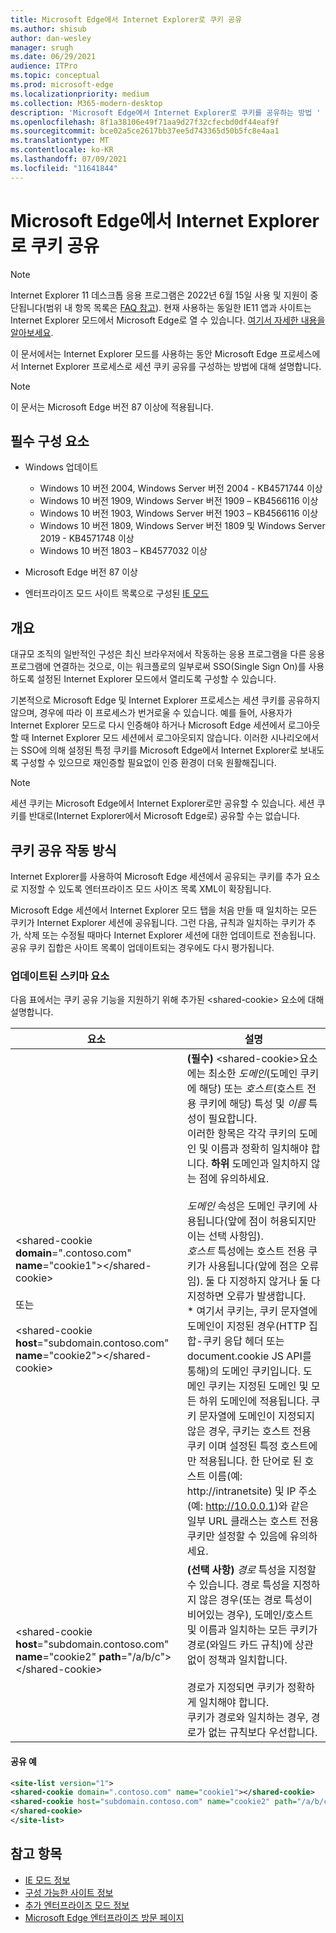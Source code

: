 ```yaml
---
title: Microsoft Edge에서 Internet Explorer로 쿠키 공유
ms.author: shisub
author: dan-wesley
manager: srugh
ms.date: 06/29/2021
audience: ITPro
ms.topic: conceptual
ms.prod: microsoft-edge
ms.localizationpriority: medium
ms.collection: M365-modern-desktop
description: 'Microsoft Edge에서 Internet Explorer로 쿠키를 공유하는 방법 '
ms.openlocfilehash: 8f1a38106e49f71aa9d27f32cfecbd0df44eaf9f
ms.sourcegitcommit: bce02a5ce2617bb37ee5d743365d50b5fc8e4aa1
ms.translationtype: MT
ms.contentlocale: ko-KR
ms.lasthandoff: 07/09/2021
ms.locfileid: "11641844"
---
```

# <a name="cookie-sharing-from-microsoft-edge-to-internet-explorer"></a>Microsoft Edge에서 Internet Explorer로 쿠키 공유

>[!Note]
> Internet Explorer 11 데스크톱 응용 프로그램은 2022년 6월 15일 사용 및 지원이 중단됩니다(범위 내 항목 목록은 [FAQ 참고](https://techcommunity.microsoft.com/t5/windows-it-pro-blog/internet-explorer-11-desktop-app-retirement-faq/ba-p/2366549)). 현재 사용하는 동일한 IE11 앱과 사이트는 Internet Explorer 모드에서 Microsoft Edge로 열 수 있습니다. [여기서 자세한 내용을 알아보세요](https://blogs.windows.com/windowsexperience/2021/05/19/the-future-of-internet-explorer-on-windows-10-is-in-microsoft-edge/).

이 문서에서는 Internet Explorer 모드를 사용하는 동안 Microsoft Edge 프로세스에서 Internet Explorer 프로세스로 세션 쿠키 공유를 구성하는 방법에 대해 설명합니다.

> [!NOTE]
> 이 문서는 Microsoft Edge 버전 87 이상에 적용됩니다.

## <a name="prerequisites"></a>필수 구성 요소

- Windows 업데이트

  - Windows 10 버전 2004, Windows Server 버전 2004 - KB4571744 이상
  - Windows 10 버전 1909, Windows Server 버전 1909 – KB4566116 이상
  - Windows 10 버전 1903, Windows Server 버전 1903 – KB4566116 이상
  - Windows 10 버전 1809, Windows Server 버전 1809 및 Windows Server 2019 - KB4571748 이상
  - Windows 10 버전 1803 – KB4577032 이상

- Microsoft Edge 버전 87 이상
- 엔터프라이즈 모드 사이트 목록으로 구성된 [IE 모드](./edge-ie-mode.md) 

## <a name="overview"></a>개요

대규모 조직의 일반적인 구성은 최신 브라우저에서 작동하는 응용 프로그램을 다른 응용 프로그램에 연결하는 것으로, 이는 워크플로의 일부로써 SSO(Single Sign On)를 사용하도록 설정된 Internet Explorer 모드에서 열리도록 구성할 수 있습니다.

기본적으로 Microsoft Edge 및 Internet Explorer 프로세스는 세션 쿠키를 공유하지 않으며, 경우에 따라 이 프로세스가 번거로울 수 있습니다. 예를 들어, 사용자가 Internet Explorer 모드로 다시 인증해야 하거나 Microsoft Edge 세션에서 로그아웃할 때 Internet Explorer 모드 세션에서 로그아웃되지 않습니다. 이러한 시나리오에서는 SSO에 의해 설정된 특정 쿠키를 Microsoft Edge에서 Internet Explorer로 보내도록 구성할 수 있으므로 재인증할 필요없이 인증 환경이 더욱 원활해집니다.

> [!NOTE]
> 세션 쿠키는 Microsoft Edge에서 Internet Explorer로만 공유할 수 있습니다. 세션 쿠키를 반대로(Internet Explorer에서 Microsoft Edge로) 공유할 수는 없습니다.

## <a name="how-cookie-sharing-works"></a>쿠키 공유 작동 방식

Internet Explorer를 사용하여 Microsoft Edge 세션에서 공유되는 쿠키를 추가 요소로 지정할 수 있도록 엔터프라이즈 모드 사이즈 목록 XML이 확장됩니다.  

Microsoft Edge 세션에서 Internet Explorer 모드 탭을 처음 만들 때 일치하는 모든 쿠키가 Internet Explorer 세션에 공유됩니다. 그런 다음, 규칙과 일치하는 쿠키가 추가, 삭제 또는 수정될 때마다 Internet Explorer 세션에 대한 업데이트로 전송됩니다. 공유 쿠키 집합은 사이트 목록이 업데이트되는 경우에도 다시 평가됩니다.

### <a name="updated-schema-elements"></a>업데이트된 스키마 요소

다음 표에서는 쿠키 공유 기능을 지원하기 위해 추가된 \<shared-cookie\> 요소에 대해 설명합니다.

| 요소| 설명 |
|-|-|
| \<shared-cookie **domain**=".contoso.com" **name**="cookie1"\>\</shared-cookie\><br><br>또는<br><br>\<shared-cookie **host**="subdomain.contoso.com" **name**="cookie2"\>\</shared-cookie\>   |**(필수)** \<shared-cookie\>요소에는 최소한 *도메인*(도메인 쿠키에 해당) 또는 *호스트*(호스트 전용 쿠키에 해당) 특성 및 *이름* 특성이 필요합니다.<br>이러한 항목은 각각 쿠키의 도메인 및 이름과 정확히 일치해야 합니다. **하위** 도메인과 일치하지 않는 점에 유의하세요.<br><br>*도메인* 속성은 도메인 쿠키에 사용됩니다(앞에 점이 허용되지만 이는 선택 사항임).<br>*호스트* 특성에는 호스트 전용 쿠키가 사용됩니다(앞에 점은 오류임). 둘 다 지정하지 않거나 둘 다 지정하면 오류가 발생합니다.<br>* 여기서 쿠키는, 쿠키 문자열에 도메인이 지정된 경우(HTTP 집합-쿠키 응답 헤더 또는 document.cookie JS API를 통해)의 도메인 쿠키입니다. 도메인 쿠키는 지정된 도메인 및 모든 하위 도메인에 적용됩니다. 쿠키 문자열에 도메인이 지정되지 않은 경우, 쿠키는 호스트 전용 쿠키 이며 설정된 특정 호스트에만 적용됩니다. 한 단어로 된 호스트 이름(예: http://intranetsite) 및 IP 주소(예: http://10.0.0.1)와 같은 일부 URL 클래스는 호스트 전용 쿠키만 설정할 수 있음에 유의하세요.    |
| \<shared-cookie **host**="subdomain.contoso.com" **name**="cookie2" **path**="/a/b/c"\>\</shared-cookie\>  | **(선택 사항)** *경로* 특성을 지정할 수 있습니다. 경로 특성을 지정하지 않은 경우(또는 경로 특성이 비어있는 경우), 도메인/호스트 및 이름과 일치하는 모든 쿠키가 경로(와일드 카드 규칙)에 상관없이 정책과 일치합니다.<br><br>경로가 지정되면 쿠키가 정확하게 일치해야 합니다.<br>쿠키가 경로와 일치하는 경우, 경로가 없는 규칙보다 우선합니다. |

#### <a name="sharing-example"></a>공유 예

```xml
<site-list version="1">
<shared-cookie domain=".contoso.com" name="cookie1"></shared-cookie> 
<shared-cookie host="subdomain.contoso.com" name="cookie2" path="/a/b/c">
</shared-cookie>
</site-list>
```

## <a name="see-also"></a>참고 항목

- [IE 모드 정보](./edge-ie-mode.md)
- [구성 가능한 사이트 정보](./edge-learnmore-configurable-sites-ie-mode.md)
- [추가 엔터프라이즈 모드 정보](/internet-explorer/ie11-deploy-guide/enterprise-mode-overview-for-ie11)
- [Microsoft Edge 엔터프라이즈 방문 페이지](https://aka.ms/EdgeEnterprise)